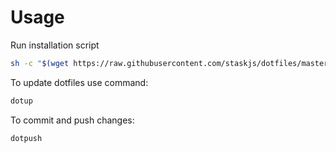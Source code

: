 # Usage

Run installation script
```sh
sh -c "$(wget https://raw.githubusercontent.com/staskjs/dotfiles/master/install.sh -O -)"
```

To update dotfiles use command:
```sh
dotup
```

To commit and push changes:
```sh
dotpush
```
